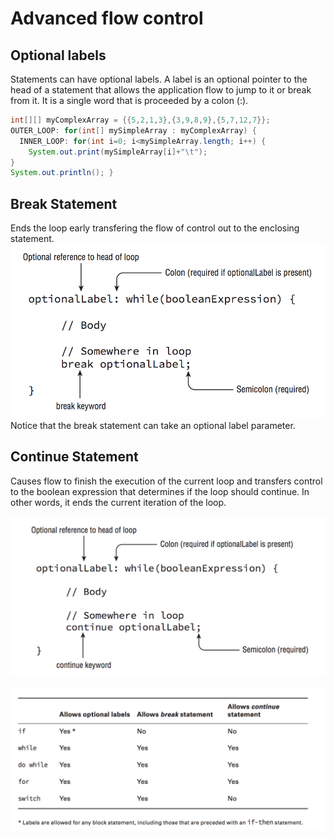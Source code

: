 # Advanced flow control

## Optional labels

Statements can have optional labels. A label is an optional pointer to the head of a statement that allows the application flow to jump to it or break from it. It is a single word that is proceeded by a colon (:).

```Java
int[][] myComplexArray = {{5,2,1,3},{3,9,8,9},{5,7,12,7}};
OUTER_LOOP: for(int[] mySimpleArray : myComplexArray) {
  INNER_LOOP: for(int i=0; i<mySimpleArray.length; i++) {
    System.out.print(mySimpleArray[i]+"\t");
}
System.out.println(); }
```

## Break Statement

Ends the loop early transfering the flow of control out to the enclosing statement.
![Break statement](resources/break.png)
Notice that the break statement can take an optional label parameter.

## Continue Statement

Causes flow to finish the execution of the current loop and transfers control to the boolean expression that determines if the loop should continue. In other words, it ends the current iteration of the loop.

![continue](resources/continue.png)

![Resumen bubles](resources/blucles.png)